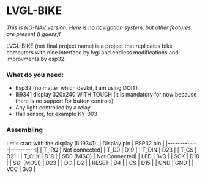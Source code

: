 # LVGL-BIKE

*This is NO-NAV version. Here is no navigation system, but other features are present (I guess)!*

LVGL-BIKE (not final project name) is a project that replicates bike computers with nice interface by lvgl and endless modifications and improvments by esp32. 

### **What do you need:**
* Esp32 (no matter which devkit, I am using DOIT)
* Ili9341 display 320x240 WITH TOUCH (it is mandatory for now because there is no support for button controls)
* Any light controlled by a relay
* Hall sensor, for example KY-003

### Assembling
Let's start with the display (ILI9341):
| Display pin | ESP32 pin |
|-------------|----------:|
| T_IRQ       | Not connected|
| T_D0        | D19       |
| T_DIN       | D23       |
| T_CS        | D21       |
| T_CLK       | D18       |
| SD0 (MISO)  | Not Connected|
| LED         | 3v3       |
| SCK         | D18       |
| SDI (MOSI)  | D23       |
| DC          | D2        |
| RESET       | D4        |
| CS          | D15       |
| GND         | GND       |
| VCC         | 3v3       |
